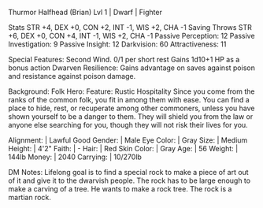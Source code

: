 Thurmor Halfhead (Brian)
Lvl 1 | Dwarf | Fighter

Stats         STR +4, DEX +0, CON +2, INT -1, WIS +2, CHA -1
Saving Throws STR +6, DEX +0, CON +4, INT -1, WIS +2, CHA -1
Passive Perception:     12
Passive Investigation:  9
Passive Insight:        12
Darkvision:             60
Attractiveness:         11

Special Features:
Second Wind. 0/1 per short rest
Gains 1d10+1 HP as a bonus action
Dwarven Resilience: Gains advantage on saves against poison and resistance against poison damage.

Background: Folk Hero:
Feature: Rustic Hospitality
Since you come from the ranks of the common folk, you fit in among them with ease. You can find a place to hide, rest, or recuperate among other commoners, unless you have shown yourself to be a danger to them. They will shield you from the law or anyone else searching for you, though they will not risk their lives for you.

Alignment:   | Lawful Good
Gender:      | Male
Eye Color:   | Gray
Size:        | Medium
Height:      | 4'2"
Faith:       | -
Hair:        | Red
Skin Color:  | Gray
Age:         | 56
Weight:      | 144lb
Money:       | 2040
Carrying:    | 10/270lb

DM Notes:
Lifelong goal is to find a special rock to make a piece of art out of it and give it to the dwarvish people. The rock has to be large enough to make a carving of a tree. He wants to make a rock tree.
The rock is a martian rock.